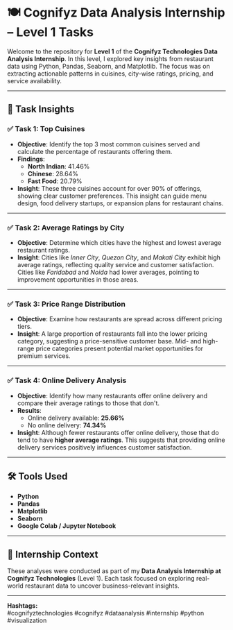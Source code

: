 # 🍽️ Cognifyz Data Analysis Internship – Level 1 Tasks

Welcome to the repository for **Level 1** of the **Cognifyz Technologies Data Analysis Internship**. In this level, I explored key insights from restaurant data using Python, Pandas, Seaborn, and Matplotlib. The focus was on extracting actionable patterns in cuisines, city-wise ratings, pricing, and service availability.

---

## 🧠 Task Insights

### ✅ Task 1: Top Cuisines
- **Objective**: Identify the top 3 most common cuisines served and calculate the percentage of restaurants offering them.
- **Findings**:
  - **North Indian**: 41.46%
  - **Chinese**: 28.64%
  - **Fast Food**: 20.79%
- **Insight**: These three cuisines account for over 90% of offerings, showing clear customer preferences. This insight can guide menu design, food delivery startups, or expansion plans for restaurant chains.

---

### ✅ Task 2: Average Ratings by City
- **Objective**: Determine which cities have the highest and lowest average restaurant ratings.
- **Insight**: Cities like *Inner City*, *Quezon City*, and *Makati City* exhibit high average ratings, reflecting quality service and customer satisfaction. Cities like *Faridabad* and *Noida* had lower averages, pointing to improvement opportunities in those areas.

---

### ✅ Task 3: Price Range Distribution
- **Objective**: Examine how restaurants are spread across different pricing tiers.
- **Insight**: A large proportion of restaurants fall into the lower pricing category, suggesting a price-sensitive customer base. Mid- and high-range price categories present potential market opportunities for premium services.

---

### ✅ Task 4: Online Delivery Analysis
- **Objective**: Identify how many restaurants offer online delivery and compare their average ratings to those that don't.
- **Results**:
  - Online delivery available: **25.66%**
  - No online delivery: **74.34%**
- **Insight**: Although fewer restaurants offer online delivery, those that do tend to have **higher average ratings**. This suggests that providing online delivery services positively influences customer satisfaction.

---

## 🛠️ Tools Used
- **Python**
- **Pandas**
- **Matplotlib**
- **Seaborn**
- **Google Colab / Jupyter Notebook**

---

## 📌 Internship Context

These analyses were conducted as part of my **Data Analysis Internship at Cognifyz Technologies** (Level 1). Each task focused on exploring real-world restaurant data to uncover business-relevant insights.

---
**Hashtags:**  
#cognifyztechnologies #cognifyz #dataanalysis #internship #python #visualization

